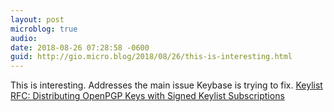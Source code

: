 ```yaml
---
layout: post
microblog: true
audio: 
date: 2018-08-26 07:28:58 -0600
guid: http://gio.micro.blog/2018/08/26/this-is-interesting.html
---
```

This is interesting. Addresses the main issue Keybase is trying to fix.
[Keylist RFC: Distributing OpenPGP Keys with Signed Keylist Subscriptions](https://tech.firstlook.media/keylist-rfc-explainer)
